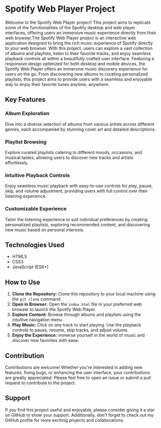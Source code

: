 # Spotify Web Player Project

Welcome to the Spotify Web Player project! This project aims to replicate some of the functionalities of the Spotify desktop and web player interfaces, offering users an immersive music experience directly from their web browser.The Spotify Web Player project is an interactive web application designed to bring the rich music experience of Spotify directly to your web browser. With this project, users can explore a vast collection of albums and playlists, listen to their favorite tracks, and enjoy seamless playback controls all within a beautifully crafted user interface.
Featuring a responsive design optimized for both desktop and mobile devices, the Spotify Web Player offers an immersive music discovery experience for users on the go. From discovering new albums to curating personalized playlists, this project aims to provide users with a seamless and enjoyable way to enjoy their favorite tunes anytime, anywhere.


## Key Features

### Album Exploration
Dive into a diverse selection of albums from various artists across different genres, each accompanied by stunning cover art and detailed descriptions.

### Playlist Browsing
Explore curated playlists catering to different moods, occasions, and musical tastes, allowing users to discover new tracks and artists effortlessly.

### Intuitive Playback Controls
Enjoy seamless music playback with easy-to-use controls for play, pause, skip, and volume adjustment, providing users with full control over their listening experience.

### Customizable Experience
Tailor the listening experience to suit individual preferences by creating personalized playlists, exploring recommended content, and discovering new music based on personal interests.

## Technologies Used

- HTML5
- CSS3
- JavaScript (ES6+)



## How to Use

1. **Clone the Repository:** Clone this repository to your local machine using the `git clone` command.
2. **Open in Browser:** Open the `index.html` file in your preferred web browser to launch the Spotify Web Player.
3. **Explore Content:** Browse through albums and playlists using the intuitive navigation menu.
4. **Play Music:** Click on any track to start playing. Use the playback controls to pause, resume, skip tracks, and adjust volume.
5. **Enjoy the Experience:** Immerse yourself in the world of music and discover new favorites with ease.

## Contribution

Contributions are welcome! Whether you're interested in adding new features, fixing bugs, or enhancing the user interface, your contributions are greatly appreciated. Please feel free to open an issue or submit a pull request to contribute to the project.

## Support

If you find this project useful and enjoyable, please consider giving it a star on GitHub to show your support. Additionally, don't forget to check out my GitHub profile for more exciting projects and collaborations.

